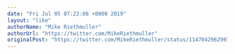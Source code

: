 ```yaml
---
date: "Fri Jul 05 07:22:08 +0000 2019"
layout: "like"
authorName: "Mike Riethmuller"
authorUrl: "https://twitter.com/MikeRiethmuller"
originalPost: "https://twitter.com/MikeRiethmuller/status/1147042962997563393"
---
```

